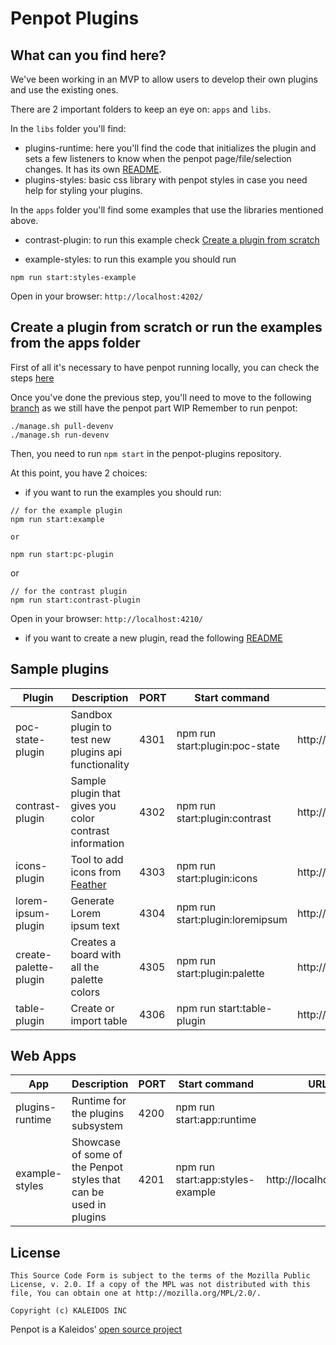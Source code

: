 # Penpot Plugins

## What can you find here?

We've been working in an MVP to allow users to develop their own plugins and use the existing ones.

There are 2 important folders to keep an eye on: `apps` and `libs`.

In the `libs` folder you'll find:

- plugins-runtime: here you'll find the code that initializes the plugin and sets a few listeners to know when the penpot page/file/selection changes.
  It has its own [README](libs/plugins-runtime/README.md).
- plugins-styles: basic css library with penpot styles in case you need help for styling your plugins.

In the `apps` folder you'll find some examples that use the libraries mentioned above.

- contrast-plugin: to run this example check <a href="#create-a-plugin-from-scratch-or-run-the-examples-from-the-apps-folder">Create a plugin from scratch</a>

- example-styles: to run this example you should run

```
npm run start:styles-example
```

Open in your browser: `http://localhost:4202/`

## Create a plugin from scratch or run the examples from the apps folder

First of all it's necessary to have penpot running locally, you can check the steps [here](https://help.penpot.app/technical-guide/developer/devenv/)

Once you've done the previous step, you'll need to move to the following [branch](https://github.com/penpot/penpot/tree/niwinz-poc-plugins) as we still have the penpot part WIP
Remember to run penpot:

```
./manage.sh pull-devenv
./manage.sh run-devenv
```

Then, you need to run `npm start` in the penpot-plugins repository.

At this point, you have 2 choices:

- if you want to run the examples you should run:

```
// for the example plugin
npm run start:example

or

npm run start:pc-plugin
```

or

```
// for the contrast plugin
npm run start:contrast-plugin
```

Open in your browser: `http://localhost:4210/`

- if you want to create a new plugin, read the following [README](docs/create-plugin.md)

## Sample plugins

| Plugin                | Description                                                 | PORT | Start command                   | Manifest URL                               |
| --------------------- | ----------------------------------------------------------- | ---- | ------------------------------- | ------------------------------------------ |
| poc-state-plugin      | Sandbox plugin to test new plugins api functionality        | 4301 | npm run start:plugin:poc-state  | http://localhost:4301/assets/manifest.json |
| contrast-plugin       | Sample plugin that gives you color contrast information     | 4302 | npm run start:plugin:contrast   | http://localhost:4302/manifest.json        |
| icons-plugin          | Tool to add icons from [Feather](https://feathericons.com/) | 4303 | npm run start:plugin:icons      | http://localhost:4303/assets/manifest.json |
| lorem-ipsum-plugin    | Generate Lorem ipsum text                                   | 4304 | npm run start:plugin:loremipsum | http://localhost:4304/assets/manifest.json |
| create-palette-plugin | Creates a board with all the palette colors                 | 4305 | npm run start:plugin:palette    | http://localhost:4305/assets/manifest.json |
| table-plugin          | Create or import table                                      | 4306 | npm run start:table-plugin      | http://localhost:4306/assets/manifest.json |                             | --                                         |

## Web Apps

| App             | Description                                                       | PORT | Start command                    | URL                    |
| --------------- | ----------------------------------------------------------------- | ---- | -------------------------------- | ---------------------- |
| plugins-runtime | Runtime for the plugins subsystem                                 | 4200 | npm run start:app:runtime        |                        |
| example-styles  | Showcase of some of the Penpot styles that can be used in plugins | 4201 | npm run start:app:styles-example | http://localhost:4201/ |

## License

```
This Source Code Form is subject to the terms of the Mozilla Public
License, v. 2.0. If a copy of the MPL was not distributed with this
file, You can obtain one at http://mozilla.org/MPL/2.0/.

Copyright (c) KALEIDOS INC
```

Penpot is a Kaleidos’ [open source project](https://kaleidos.net/)
